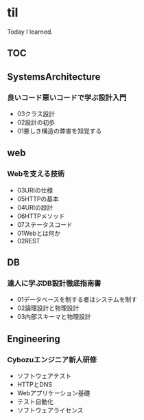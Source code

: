 # til

Today I learned.

## TOC
## SystemsArchitecture

### 良いコード悪いコードで学ぶ設計入門

- 03クラス設計
- 02設計の初歩
- 01悪しき構造の弊害を知覚する
## web

### Webを支える技術

- 03URIの仕様
- 05HTTPの基本
- 04URIの設計
- 06HTTPメソッド
- 07ステータスコード
- 01Webとは何か
- 02REST
## DB

### 達人に学ぶDB設計徹底指南書

- 01データベースを制する者はシステムを制す
- 02論理設計と物理設計
- 03内部スキーマと物理設計
## Engineering

### Cybozuエンジニア新人研修

- ソフトウェアテスト
- HTTPとDNS
- Webアプリケーション基礎
- テスト自動化
- ソフトウェアライセンス
